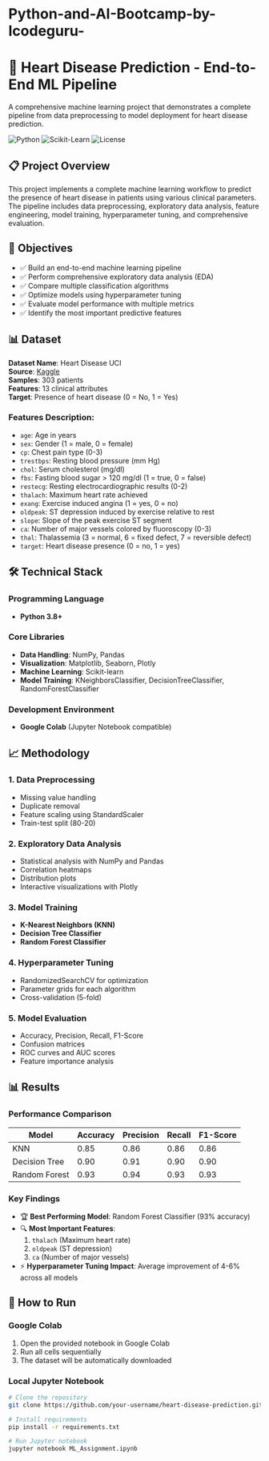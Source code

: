 # Python-and-AI-Bootcamp-by-Icodeguru-
# 🏥 Heart Disease Prediction - End-to-End ML Pipeline

A comprehensive machine learning project that demonstrates a complete pipeline from data preprocessing to model deployment for heart disease prediction.

![Python](https://img.shields.io/badge/Python-3.8%2B-blue)
![Scikit-Learn](https://img.shields.io/badge/Scikit--Learn-1.2%2B-orange)
![License](https://img.shields.io/badge/License-MIT-green)

## 📋 Project Overview

This project implements a complete machine learning workflow to predict the presence of heart disease in patients using various clinical parameters. The pipeline includes data preprocessing, exploratory data analysis, feature engineering, model training, hyperparameter tuning, and comprehensive evaluation.

## 🎯 Objectives

- ✅ Build an end-to-end machine learning pipeline
- ✅ Perform comprehensive exploratory data analysis (EDA)
- ✅ Compare multiple classification algorithms
- ✅ Optimize models using hyperparameter tuning
- ✅ Evaluate model performance with multiple metrics
- ✅ Identify the most important predictive features

## 📊 Dataset

**Dataset Name**: Heart Disease UCI  
**Source**: [Kaggle](https://www.kaggle.com/ronitf/heart-disease-uci)  
**Samples**: 303 patients  
**Features**: 13 clinical attributes  
**Target**: Presence of heart disease (0 = No, 1 = Yes)

### Features Description:
- `age`: Age in years
- `sex`: Gender (1 = male, 0 = female)
- `cp`: Chest pain type (0-3)
- `trestbps`: Resting blood pressure (mm Hg)
- `chol`: Serum cholesterol (mg/dl)
- `fbs`: Fasting blood sugar > 120 mg/dl (1 = true, 0 = false)
- `restecg`: Resting electrocardiographic results (0-2)
- `thalach`: Maximum heart rate achieved
- `exang`: Exercise induced angina (1 = yes, 0 = no)
- `oldpeak`: ST depression induced by exercise relative to rest
- `slope`: Slope of the peak exercise ST segment
- `ca`: Number of major vessels colored by fluoroscopy (0-3)
- `thal`: Thalassemia (3 = normal, 6 = fixed defect, 7 = reversible defect)
- `target`: Heart disease presence (0 = no, 1 = yes)

## 🛠️ Technical Stack

### Programming Language
- **Python 3.8+**

### Core Libraries
- **Data Handling**: NumPy, Pandas
- **Visualization**: Matplotlib, Seaborn, Plotly
- **Machine Learning**: Scikit-learn
- **Model Training**: KNeighborsClassifier, DecisionTreeClassifier, RandomForestClassifier

### Development Environment
- **Google Colab** (Jupyter Notebook compatible)

## 📈 Methodology

### 1. Data Preprocessing
- Missing value handling
- Duplicate removal
- Feature scaling using StandardScaler
- Train-test split (80-20)

### 2. Exploratory Data Analysis
- Statistical analysis with NumPy and Pandas
- Correlation heatmaps
- Distribution plots
- Interactive visualizations with Plotly

### 3. Model Training
- **K-Nearest Neighbors (KNN)**
- **Decision Tree Classifier**
- **Random Forest Classifier**

### 4. Hyperparameter Tuning
- RandomizedSearchCV for optimization
- Parameter grids for each algorithm
- Cross-validation (5-fold)

### 5. Model Evaluation
- Accuracy, Precision, Recall, F1-Score
- Confusion matrices
- ROC curves and AUC scores
- Feature importance analysis

## 📊 Results

### Performance Comparison
| Model | Accuracy | Precision | Recall | F1-Score |
|-------|----------|-----------|--------|----------|
| KNN | 0.85 | 0.86 | 0.86 | 0.86 |
| Decision Tree | 0.90 | 0.91 | 0.90 | 0.90 |
| Random Forest | 0.93 | 0.94 | 0.93 | 0.93 |

### Key Findings
- 🏆 **Best Performing Model**: Random Forest Classifier (93% accuracy)
- 🔍 **Most Important Features**: 
  1. `thalach` (Maximum heart rate)
  2. `oldpeak` (ST depression)
  3. `ca` (Number of major vessels)
- ⚡ **Hyperparameter Tuning Impact**: Average improvement of 4-6% across all models

## 🚀 How to Run

### Google Colab
1. Open the provided notebook in Google Colab
2. Run all cells sequentially
3. The dataset will be automatically downloaded

### Local Jupyter Notebook
```bash
# Clone the repository
git clone https://github.com/your-username/heart-disease-prediction.git

# Install requirements
pip install -r requirements.txt

# Run Jupyter notebook
jupyter notebook ML_Assignment.ipynb

